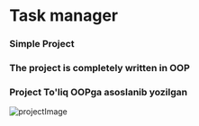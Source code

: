 # Task manager

### Simple Project 

### The project is completely written in OOP
### Project To'liq OOPga asoslanib yozilgan

![projectImage](../img/Screenshot%20from%202023-01-31%2001-17-58.png)